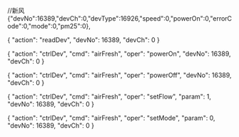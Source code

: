 //新风
{"devNo":16389,"devCh":0,"devType":16926,"speed":0,"powerOn":0,"errorCode":0,"mode":0,"pm25":0},

<!-- 正确 -->
{
  "action": "readDev",
  "devNo": 16389,
  "devCh": 0
}

{
  "action": "ctrlDev",
  "cmd": "airFresh",
  "oper": "powerOn",
  "devNo": 16389,
  "devCh": 0
}

{
  "action": "ctrlDev",
  "cmd": "airFresh",
  "oper": "powerOff",
  "devNo": 16389,
  "devCh": 0
}


<!-- 0-3 -->
{
  "action": "ctrlDev",
  "cmd": "airFresh",
  "oper": "setFlow",
  "param": 1,
  "devNo": 16389,
  "devCh": 0
}

{
  "action": "ctrlDev",
  "cmd": "airFresh",
  "oper": "setMode",
  "param": 0,
  "devNo": 16389,
  "devCh": 0
}

